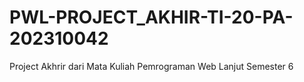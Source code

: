 # PWL-PROJECT_AKHIR-TI-20-PA-202310042
Project Akhrir dari Mata Kuliah Pemrograman Web Lanjut Semester 6
